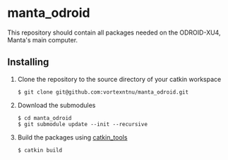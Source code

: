 # manta_odroid

This repository should contain all packages needed on the ODROID-XU4, Manta's main computer.

## Installing

1. Clone the repository to the source directory of your catkin workspace

   ```shell
   $ git clone git@github.com:vortexntnu/manta_odroid.git
   ```

2. Download the submodules

   ```shell
   $ cd manta_odroid
   $ git submodule update --init --recursive
   ```

3. Build the packages using [catkin_tools](https://catkin-tools.readthedocs.io/en/latest/installing.html)

   ```bash
   $ catkin build
   ```

